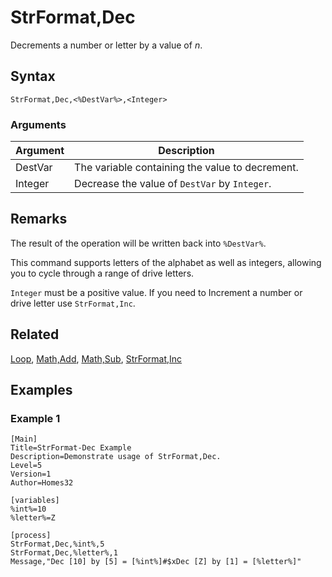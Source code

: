 # StrFormat,Dec

Decrements a number or letter by a value of *n*.

## Syntax

```pebakery
StrFormat,Dec,<%DestVar%>,<Integer>
```

### Arguments

| Argument | Description |
| --- | --- |
| DestVar | The variable containing the value to decrement. |
| Integer | Decrease the value of `DestVar` by `Integer`. |

## Remarks

The result of the operation will be written back into `%DestVar%`.

This command supports letters of the alphabet as well as integers, allowing you to cycle through a range of drive letters.

`Integer` must be a positive value. If you need to Increment a number or drive letter use `StrFormat,Inc`.

## Related

[Loop](../Branch/Loop.md), [Math,Add](../Math/Add.md), [Math,Sub](../Math/Sub.md), [StrFormat,Inc](./Inc.md)

## Examples

### Example 1

```pebakery
[Main]
Title=StrFormat-Dec Example
Description=Demonstrate usage of StrFormat,Dec.
Level=5
Version=1
Author=Homes32

[variables]
%int%=10
%letter%=Z

[process]
StrFormat,Dec,%int%,5
StrFormat,Dec,%letter%,1
Message,"Dec [10] by [5] = [%int%]#$xDec [Z] by [1] = [%letter%]"
```